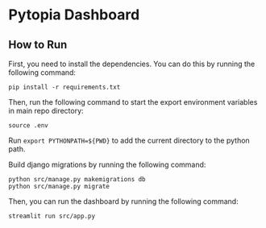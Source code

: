 # Pytopia Dashboard

## How to Run
First, you need to install the dependencies. You can do this by running the following command:
```
pip install -r requirements.txt
```

Then, run the following command to start the export environment variables in main repo directory:
```
source .env
```


Run `export PYTHONPATH=${PWD}` to add the current directory to the python path.

Build django migrations by running the following command:
```
python src/manage.py makemigrations db
python src/manage.py migrate
```

Then, you can run the dashboard by running the following command:
```
streamlit run src/app.py
```
